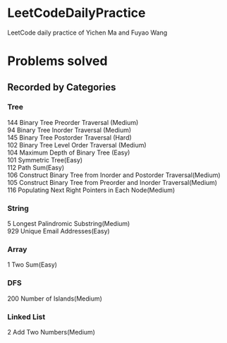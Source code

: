 # LeetCodeDailyPractice
LeetCode daily practice of Yichen Ma and Fuyao Wang

# Problems solved
## Recorded by Categories 
### Tree
 144 Binary Tree Preorder Traversal (Medium)  
 94 Binary Tree Inorder Traversal (Medium)  
 145 Binary Tree Postorder Traversal (Hard)  
 102 Binary Tree Level Order Traversal (Medium)  
 104 Maximum Depth of Binary Tree (Easy)  
 101 Symmetric Tree(Easy)  
 112 Path Sum(Easy)  
 106 Construct Binary Tree from Inorder and Postorder Traversal(Medium)   
 105 Construct Binary Tree from Preorder and Inorder Traversal(Medium)  
 116 Populating Next Right Pointers in Each Node(Medium)  
 
 ### String
 5 Longest Palindromic Substring(Medium)  
 929 Unique Email Addresses(Easy)  
 ### Array
 1 Two Sum(Easy)  
 ### DFS
 200 Number of Islands(Medium)  
 ### Linked List
  2 Add Two Numbers(Medium)  
